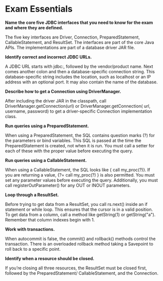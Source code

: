 # Exam Essentials

**Name the core five JDBC interfaces that you need to know for the exam and where they are defined.**

The five key interfaces are Driver, Connection, PreparedStatement, CallableStatement, and ResultSet. The interfaces are
part of the core Java APIs. The implementations are part of a database driver JAR file.

**Identify correct and incorrect JDBC URLs.**

A JDBC URL starts with jdbc:, followed by the vendor/product name. Next comes another colon and then a database-specific
connection string. This database-specific string includes the location, such as localhost or an IP address with an
optional port. It may also contain the name of the database.

**Describe how to get a Connection using DriverManager.**

After including the driver JAR in the classpath, call DriverManager.getConnection(url) or DriverManager.getConnection(
url, username, password) to get a driver-specific Connection implementation class.

**Run queries using a PreparedStatement.**

When using a PreparedStatement, the SQL contains question marks (?) for the parameters or bind variables. This SQL is
passed at the time the PreparedStatement is created, not when it is run. You must call a setter for each of these with
the proper value before executing the query.

**Run queries using a CallableStatement.**

When using a CallableStatement, the SQL looks like { call my_proc(?)}. If you are returning a value, {?= call my_proc(?)
} is also permitted. You must set any parameter values before executing the query. Additionally, you must call
registerOutParameter() for any OUT or INOUT parameters.

**Loop through a ResultSet.**

Before trying to get data from a ResultSet, you call rs.next() inside an if statement or while loop. This ensures that
the cursor is in a valid position. To get data from a column, call a method like getString(1) or getString("a").
Remember that column indexes begin with 1.

**Work with transactions.**

When autocommit is false, the commit() and rollback() methods control the transaction. There is an overloaded rollback
method taking a Savepoint to roll back to a specific point.

**Identify when a resource should be closed.**

If you’re closing all three resources, the ResultSet must be closed first, followed by the PreparedStatement/
CallableStatement, and the Connection.
